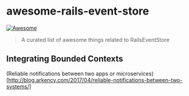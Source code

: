 # awesome-rails-event-store

[![Awesome](https://cdn.rawgit.com/sindresorhus/awesome/d7305f38d29fed78fa85652e3a63e154dd8e8829/media/badge.svg)](https://github.com/sindresorhus/awesome)

> A curated list of awesome things related to RailsEventStore

## Integrating Bounded Contexts

(Reliable notifications between two apps or microservices)[http://blog.arkency.com/2017/04/reliable-notifications-between-two-systems/]
